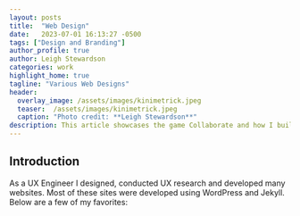 ```yaml
---
layout: posts
title:  "Web Design"
date:   2023-07-01 16:13:27 -0500
tags: ["Design and Branding"]
author_profile: true
author: Leigh Stewardson
categories: work
highlight_home: true
tagline: "Various Web Designs"
header:
  overlay_image: /assets/images/kinimetrick.jpeg
  teaser:  /assets/images/kinimetrick.jpeg
  caption: "Photo credit: **Leigh Stewardson**"
description: This article showcases the game Collaborate and how I build it.
---
```


## Introduction
As a UX Engineer I designed, conducted UX research and developed many websites. Most of these sites were developed using WordPress and Jekyll. Below are a few of my favorites:


<div id="nanogallery2"></div>
<script>
  $("#nanogallery2").nanogallery2({
  // ### gallery settings ###
  thumbnailHeight:  150,
  thumbnailWidth:   150,
  itemsBaseURL:     '/assets/images/',

  // ### gallery content ###
  items: [
      { src: 'aclu.jpeg', srct: 'aclu.jpeg' },
      { src: 'kinimetrick.jpeg', srct: 'kinimetrick.jpeg' },
      { src: 'lng.png', srct: 'lng.png' },
      { src: 'collabup.png', srct: 'collabup.png' },
      { src: 'virge.jpeg', srct: 'virge.jpeg' },

  ]
});
</script>